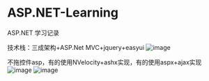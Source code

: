 # ASP.NET-Learning
ASP.NET 学习记录

技术栈：三成架构+ASP.Net MVC+jquery+easyui
![image](https://github.com/Rac-ice/ASP.NET-Learning/assets/56425821/bcc6b294-fac8-4b86-8fa1-ed71a572a6b1)

不拖控件asp，有的使用NVelocity+ashx实现，有的使用aspx+ajax实现
![image](https://github.com/Rac-ice/ASP.NET-Learning/assets/56425821/3d03e74c-cded-4d69-b705-0f39874d48dc)
![image](https://github.com/Rac-ice/ASP.NET-Learning/assets/56425821/372dbc0d-211a-4123-935a-42a865c657cf)
